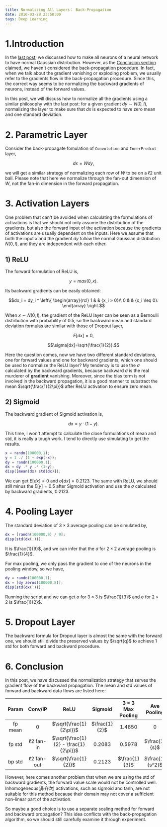 ```yaml
---
title: Normalizing All Layers： Back-Propagation
date: 2016-03-28 23:50:00
tags: Deep Learning
---
```


# 1.Introduction

In the [last post](http://saban.wang/2016/03/22/Normalization-Propagation/), we discussed how to make all neurons of a neural network to have normal Gaussian distribution. However, as the [Conclusion section](http://saban.wang/2016/03/22/Normalization-Propagation/#conclusion) claimed, we haven't considered the back-propagation procedure. In fact, when we talk about the gradient vanishing or exploding problem, we usually refer to the gradients flow in the back-propagation procedure. Since this, the correct way seems to be normalizing the backward gradients of neurons, instead of the forward values.

In this post, we will discuss how to normalize all the gradients using a similar philosophy with the last post: for a given gradient $dy\sim N(0, I)$, normalizing the layer to make sure that $dx$ is expected to have zero mean and one standard deviation.

# 2. Parametric Layer

Consider the back-propagate fomulation of `Convolution` and `InnerProdcut` layer,

$$dx = W dy,$$

we will get a similar strategy of normalizing each row of $W$ to be on a $\ell 2$ unit ball. Please note that here we normalize through the fan-out dimension of $W$, not the fan-in dimension in the forward propagation.

# 3. Activation Layers

One problem that can't be avoided when calculating the formulations of activations is that we should not only assume the distribution of the gradients, but also the forward input of the activation because the gradients of activations are usually dependent on the inputs. Here we assume that both the input $x$ and the gradient $dy$ follow the normal Gaussian distribution $N(0, I)$, and they are independent with each other.

## 1) ReLU

The forward formulation of ReLU is,

$$y = max(0, x).$$

Its backward gradients can be easily obtained:

$$dx_i = dy_i * \left\{
\begin{array}{rcl}
1 & & {x_i > 0}\\
0 & & {x_i \leq 0}.
\end{array} \right.$$

When $x\sim N(0, I)$, the gradient of the ReLU layer can be seen as a Bernoulli distribution with probability of 0.5, so the backward mean and standard deviation formulas are similar with those of Dropout layer,

$$E[dx] = 0,$$

$$\sigma[dx]=\sqrt{\frac{1}{2}}.$$

Here the question comes, now we have two different standard deviations, one for forward values and one for backward gradients, which one should be used to normalize the ReLU layer? My tendency is to use the $\sigma$ calculated by the backward gradients, because backward $\sigma$ is the real murderer of **gradient** vanishing. Moreover, since the bias term is not involved in the backward propagation, it is a good manner to substract the mean $\sqrt{\frac{1}{2\pi}}$ after ReLU activation to ensure zero mean.

## 2) Sigmoid

The backward gradient of Sigmoid activation is,

$$ dx = y \cdot (1-y).$$

This time, I won't attempt to calculate the close formulations of mean and std, it is really a tough work. I tend to directly use simulating to get the results.

```matlab
x = randn(100000,1);
y = 1 ./ (1 + exp(-x));
dy = randn(100000,1);
dx = dy .* y .* (1-y);
disp([mean(dx) std(dx)]);
```

We can get $E[dx] = 0$ and $\sigma[dx]=0.2123$. The same with ReLU, we should still minus the $E[y]=0.5$ after Sigmoid activation and use the $\sigma$ calculated by backward gradients, 0.2123.

# 4. Pooling Layer

The standard deviation of $3\times3$ average pooling can be simulated by,

```matlab
dx = [randn(100000,9) / 9];
disp(std(dx(:)));
```

It is $\frac{1}{9}$, and we can infer that the $\sigma$ for $2\times2$ average pooling is $\frac{1}{4}$.

For max pooling, we only pass the gradient to one of the neurons in the pooling window, so we have,

```matlab
dy = randn(100000,1);
dx = [dy zeros(100000,8)];
disp(std(dx(:)));
```

Running the script and we can get $\sigma$ for $3\times3$ is $\frac{1}{3}$ and $\sigma$ for $2\times2$ is $\frac{1}{2}$.

# 5. Dropout Layer

The backward formula for Dropout layer is almost the same with the forward one, we should still divide the preserved values by $\sqrt{q}$ to achieve 1 std for both forward and backward procedure.

# 6. Conclusion

In this post, we have discussed the normalization strategy that serves the gradient flow of the backward propagation. The mean and std values of forward and backward data flows are listed here:

|Param|Conv/IP |ReLU|Sigmoid|$3\times3$ Max Pooling|Ave Pooling|Dropout|
|:----:|:------:|:------:|:------:|:------:|:------:|:------:|
|fp mean|0|$\sqrt{\frac{1}{2\pi}}$|$\frac{1}{2}$|1.4850|0|0
|fp std|$\ell2$ fan-in|$\sqrt{\frac{1}{2} - \frac{1}{2\pi}}$|0.2083|0.5978|$\frac{1}{s}$|$\sqrt{\frac{1}{p}}$
|bp std|$\ell2$ fan-out|$\sqrt{\frac{1}{2}}$|0.2123|$\frac{1}{3}$|$\frac{1}{s^2}$|$\sqrt{\frac{1}{p}}$

However, here comes another problem that when we are using the std of backward gradients, the forward value scale would not be controlled well. Inhomogeneous(非齐次) activations, such as sigmoid and tanh, are not suitable for this method because their domain may not cover a sufficient non-linear part of the activation. 

So maybe a good choice is to use a separate scaling method for forward and backward propagation? This idea conflicts with the back-propagation algorithm, so we should still carefully examine it through experiment.
